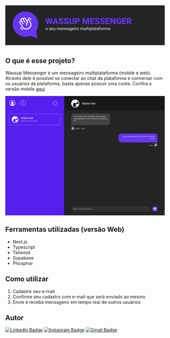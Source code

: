 <h1 align="center">
  <img src="./src/assets/images/readme-banner.png" />
</h1>

<h2> O que é esse projeto? </h2>

<p> 
  Wassup Messenger é um mensageiro multiplataforma (mobile e web). Através dele
  é possível se conectar ao chat da plataforma e conversar com os usuários da
  plataforma, basta apenas possuir uma conta. Confira a versão mobile <a href="https://github.com/Th-Fernandes/Wassup-messenger-mobile">aqui</a>
</p>

<p align="center">
  <img src="./src/assets/images/readme-demonstration.png" />
</p>

<div>
  <h2>Ferramentas utilizadas (versão Web)</h2>
  <ul>
    <li>Next.js</li>
    <li>Typescript</li>
    <li>Tailwind</li>
    <li>Supabase</li>
    <li>Phosphor</li>
  </ul>
</div>

<div>
  <h2>Como utilizar</h2>
  <ol>
    <li>Cadastre seu e-mail</li>
    <li>Confirme seu cadastro com e-mail que será enviado ao mesmo</li>
    <li>Envie e receba mensagens em tempo real de outros usuários</li>
  </ol>
</div>

## Autor


[![LinkedIn Badge](https://img.shields.io/badge/-@thiagofernandes.dev-FF084A?style=flat-square&labelColor=FF084A&logo=instagram&logoColor=white&link=https://www.linkedin.com/in/thiago-fernandes-front/)](https://www.linkedin.com/in/thiago-fernandes-front/)
[![Instagram Badge](https://img.shields.io/badge/-@thiagofernandes.dev-FF084A?style=flat-square&labelColor=FF084A&logo=instagram&logoColor=white&link=https://www.instagram.com/thiagofernades.dev/)](https://www.instagram.com/thiagofernades.dev/)
[![Gmail Badge](https://img.shields.io/badge/-thiagojfcarvalho@gmail.com-FF084A?style=flat-square&labelColor=FF084A&logo=gmail&logoColor=white&link=https://www.instagram.com/thiagofernades.dev/)](https://www.instagram.com/thiagofernades.dev/)